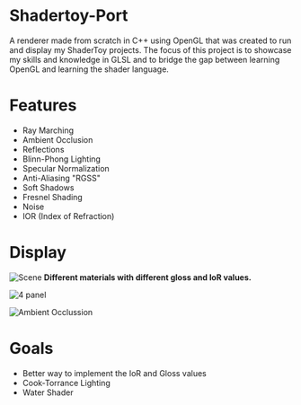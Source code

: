 # Shadertoy-Port
A renderer made from scratch in C++ using OpenGL that was created to run and display my ShaderToy projects. The focus of this project is to showcase my skills and knowledge in GLSL and to bridge the gap between learning OpenGL and learning the shader language. 

# Features
- Ray Marching
- Ambient Occlusion
- Reflections
- Blinn-Phong Lighting
- Specular Normalization
- Anti-Aliasing "RGSS"
- Soft Shadows
- Fresnel Shading
- Noise
- IOR (Index of Refraction)

# Display
![Scene](https://github.com/GlassCactus/Shadertoy-Port/assets/86325057/61549d0b-fbeb-4044-b218-9713be4688dc)
**Different materials with different gloss and IoR values.**

![4 panel](https://github.com/GlassCactus/Shadertoy-Port/assets/86325057/92e766a7-6167-42d1-9121-2f3d7b103b1e)

![Ambient Occlussion](https://github.com/GlassCactus/Shadertoy-Port/assets/86325057/bdfcb015-9e49-4df1-afde-7814f3f4f585)

# Goals
- Better way to implement the IoR and Gloss values
- Cook-Torrance Lighting
- Water Shader
